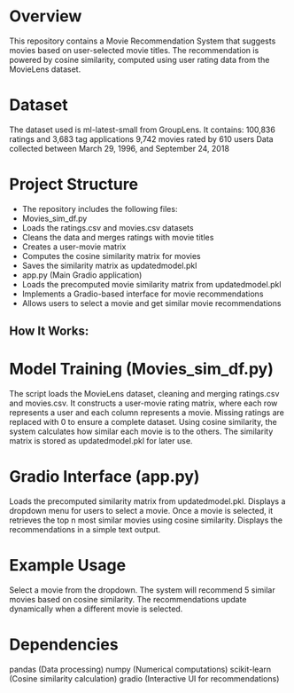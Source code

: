 # Overview
This repository contains a Movie Recommendation System that suggests movies based on user-selected movie titles. The recommendation is powered by cosine similarity, computed using user rating data from the MovieLens dataset.

# Dataset
The dataset used is ml-latest-small from GroupLens. It contains:
100,836 ratings and 3,683 tag applications
9,742 movies rated by 610 users
Data collected between March 29, 1996, and September 24, 2018

# Project Structure
- The repository includes the following files:
- Movies_sim_df.py
- Loads the ratings.csv and movies.csv datasets
- Cleans the data and merges ratings with movie titles
- Creates a user-movie matrix
- Computes the cosine similarity matrix for movies
- Saves the similarity matrix as updatedmodel.pkl
- app.py (Main Gradio application)
- Loads the precomputed movie similarity matrix from updatedmodel.pkl
- Implements a Gradio-based interface for movie recommendations
- Allows users to select a movie and get similar movie recommendations

## How It Works:

# Model Training (Movies_sim_df.py)
The script loads the MovieLens dataset, cleaning and merging ratings.csv and movies.csv.
It constructs a user-movie rating matrix, where each row represents a user and each column represents a movie.
Missing ratings are replaced with 0 to ensure a complete dataset.
Using cosine similarity, the system calculates how similar each movie is to the others.
The similarity matrix is stored as updatedmodel.pkl for later use.
# Gradio Interface (app.py)
Loads the precomputed similarity matrix from updatedmodel.pkl.
Displays a dropdown menu for users to select a movie.
Once a movie is selected, it retrieves the top n most similar movies using cosine similarity.
Displays the recommendations in a simple text output.

# Example Usage
Select a movie from the dropdown.
The system will recommend 5 similar movies based on cosine similarity.
The recommendations update dynamically when a different movie is selected.

# Dependencies
pandas (Data processing)
numpy (Numerical computations)
scikit-learn (Cosine similarity calculation)
gradio (Interactive UI for recommendations)
